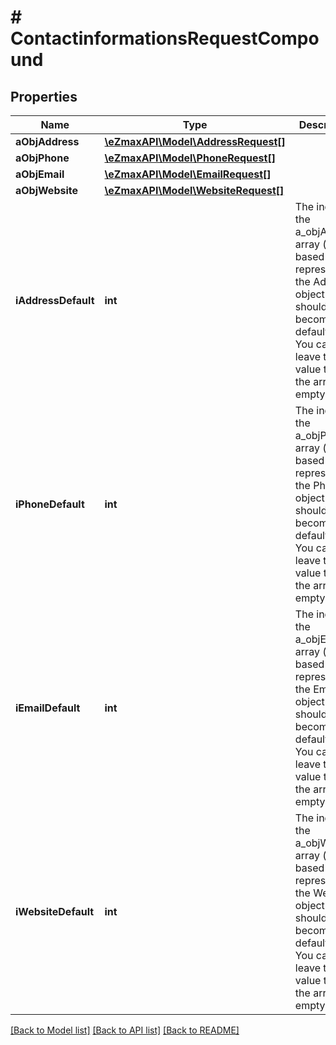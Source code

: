 # # ContactinformationsRequestCompound

## Properties

Name | Type | Description | Notes
------------ | ------------- | ------------- | -------------
**aObjAddress** | [**\eZmaxAPI\Model\AddressRequest[]**](AddressRequest.md) |  |
**aObjPhone** | [**\eZmaxAPI\Model\PhoneRequest[]**](PhoneRequest.md) |  |
**aObjEmail** | [**\eZmaxAPI\Model\EmailRequest[]**](EmailRequest.md) |  |
**aObjWebsite** | [**\eZmaxAPI\Model\WebsiteRequest[]**](WebsiteRequest.md) |  |
**iAddressDefault** | **int** | The index in the a_objAddress array (zero based index) representing the Address object that should become the default one.  You can leave the value to 0 if the array is empty. |
**iPhoneDefault** | **int** | The index in the a_objPhone array (zero based index) representing the Phone object that should become the default one.  You can leave the value to 0 if the array is empty. |
**iEmailDefault** | **int** | The index in the a_objEmail array (zero based index) representing the Email object that should become the default one.  You can leave the value to 0 if the array is empty. |
**iWebsiteDefault** | **int** | The index in the a_objWebsite array (zero based index) representing the Website object that should become the default one.  You can leave the value to 0 if the array is empty. |

[[Back to Model list]](../../README.md#models) [[Back to API list]](../../README.md#endpoints) [[Back to README]](../../README.md)
